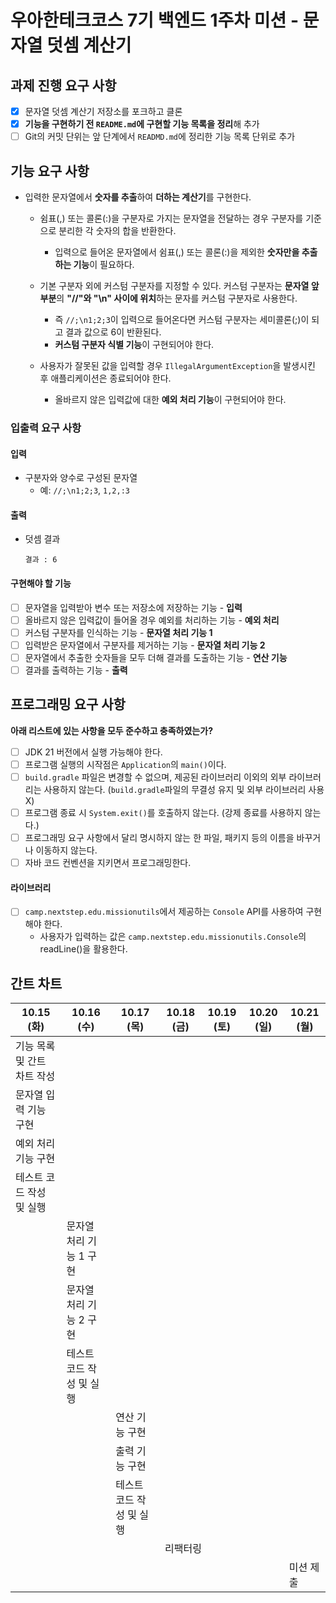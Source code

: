 # 우아한테크코스 7기 백엔드 1주차 미션 - 문자열 덧셈 계산기

## 과제 진행 요구 사항

- [x] 문자열 덧셈 계산기 저장소를 포크하고 클론
- [x] **기능을 구현하기 전 `README.md`에 구현할 기능 목록을 정리**해 추가
- [ ] Git의 커밋 단위는 앞 단계에서 `READMD.md`에 정리한 기능 목록 단위로 추가

## 기능 요구 사항

- 입력한 문자열에서 **숫자를 추출**하여 **더하는 계산기**를 구현한다.

  - 쉼표(,) 또는 콜론(:)을 구분자로 가지는 문자열을 전달하는 경우 구분자를 기준으로 분리한 각 숫자의 합을 반환한다.
    - 입력으로 들어온 문자열에서 쉼표(,) 또는 콜론(:)을 제외한 **숫자만을 추출하는 기능**이 필요하다.

  - 기본 구분자 외에 커스텀 구분자를 지정할 수 있다. 커스텀 구분자는 **문자열 앞부분**의 **"//"와 "\n" 사이에 위치**하는 문자를 커스텀 구분자로 사용한다.
    - 즉 `//;\n1;2;3`이 입력으로 들어온다면 커스텀 구분자는 세미콜론(;)이 되고 결과 값으로 6이 반환된다.
    - **커스텀 구분자 식별 기능**이 구현되어야 한다.

  - 사용자가 잘못된 값을 입력할 경우 `IllegalArgumentException`을 발생시킨 후 애플리케이션은 종료되어야 한다.
    - 올바르지 않은 입력값에 대한 **예외 처리 기능**이 구현되어야 한다.

### 입출력 요구 사항

#### 입력

- 구분자와 양수로 구성된 문자열
  - 예: `//;\n1;2;3`, `1,2,:3`

#### 출력

- 덧셈 결과

  ```
  결과 : 6
  ```

#### 구현해야 할 기능

- [ ] 문자열을 입력받아 변수 또는 저장소에 저장하는 기능 - **입력**
- [ ] 올바르지 않은 입력값이 들어올 경우 예외를 처리하는 기능 - **예외 처리**
- [ ] 커스텀 구분자를 인식하는 기능 - **문자열 처리 기능 1**
- [ ] 입력받은 문자열에서 구분자를 제거하는 기능 - **문자열 처리 기능 2**
- [ ] 문자열에서 추출한 숫자들을 모두 더해 결과를 도출하는 기능 - **연산 기능**
- [ ] 결과를 출력하는 기능 - **출력**

## 프로그래밍 요구 사항

**아래 리스트에 있는 사항을 모두 준수하고 충족하였는가?**

- [ ] JDK 21 버전에서 실행 가능해야 한다.
- [ ] 프로그램 실행의 시작점은 `Application`의 `main()`이다.
- [ ] `build.gradle` 파일은 변경할 수 없으며, 제공된 라이브러리 이외의 외부 라이브러리는 사용하지 않는다. (`build.gradle`파일의 무결성 유지 및 외부 라이브러리 사용 X)
- [ ] 프로그램 종료 시 `System.exit()`를 호출하지 않는다. (강제 종료를 사용하지 않는다.)
- [ ] 프로그래밍 요구 사항에서 달리 명시하지 않는 한 파일, 패키지 등의 이름을 바꾸거나 이동하지 않는다.
- [ ] 자바 코드 컨벤션을 지키면서 프로그래밍한다.

#### 라이브러리

- [ ] `camp.nextstep.edu.missionutils`에서 제공하는 `Console` API를 사용하여 구현해야 한다.
  - 사용자가 입력하는 값은 `camp.nextstep.edu.missionutils.Console`의 readLine()을 활용한다.

## 간트 차트

<table>
  <thead>
    <th>10.15 (화)</th>
  	<th>10.16 (수)</th>
   	<th>10.17 (목)</th>
   	<th>10.18 (금)</th>
    <th>10.19 (토)</th>
    <th>10.20 (일)</th>
    <th>10.21 (월)</th>
  </thead>
  <tbody>
    <tr>
      <td>기능 목록 및 간트 차트 작성</td>
      <td></td>
      <td></td>
      <td></td>
      <td></td>
      <td></td>
      <td></td>
    </tr>
    <tr>
      <td>문자열 입력 기능 구현</td>
      <td></td>
      <td></td>
      <td></td>
      <td></td>
      <td></td>
      <td></td>
    </tr>
    <tr>
      <td>예외 처리 기능 구현</td>
      <td></td>
      <td></td>
      <td></td>
      <td></td>
      <td></td>
      <td></td>
    </tr>
    <tr>
    	<td>테스트 코드 작성 및 실행</td>
      <td></td>
      <td></td>
      <td></td>
      <td></td>
      <td></td>
      <td></td>
    </tr>
    <tr>
      <td></td>
      <td>문자열 처리 기능 1 구현</td>
      <td></td>
      <td></td>
      <td></td>
      <td></td>
      <td></td>
    </tr>
    <tr>
      <td></td>
      <td>문자열 처리 기능 2 구현</td>
      <td></td>
      <td></td>
      <td></td>
      <td></td>
      <td></td>
    </tr>
    <tr>
      <td></td>
      <td>테스트 코드 작성 및 실행</td>
      <td></td>
      <td></td>
      <td></td>
      <td></td>
      <td></td>
    </tr>
    <tr>
    	<td></td>
      <td></td>
      <td>연산 기능 구현</td>
      <td></td>
      <td></td>
      <td></td>
      <td></td>
    </tr>
    <tr>
      <td></td>
      <td></td>
      <td>출력 기능 구현</td>
      <td></td>
      <td></td>
      <td></td>
      <td></td>
    </tr>
    <tr>
      <td></td>
      <td></td>
      <td>테스트 코드 작성 및 실행</td>
      <td></td>
      <td></td>
      <td></td>
      <td></td>
    </tr>
    <tr>
      <td></td>
      <td></td>
      <td></td>
      <td colspan='4'>리팩터링</td>
    </tr>
    <tr>
      <td></td>
      <td></td>
      <td></td>
      <td></td>
      <td></td>
      <td></td>
      <td>미션 제출</td>
    </tr>
  </tbody>
</table>


